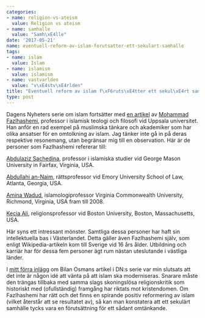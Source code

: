```yaml
---
categories:
- name: religion-vs-ateism
  value: Religion vs ateism
- name: samhalle
  value: "Samh\xE4lle"
date: '2017-05-21'
name: eventuell-reform-av-islam-forutsatter-ett-sekulart-samhalle
tags:
- name: islam
  value: Islam
- name: islamism
  value: islamism
- name: vastvarlden
  value: "v\xE4stv\xE4rlden"
title: "Eventuell reform av islam f\xF6ruts\xE4tter ett sekul\xE4rt samh\xE4lle"
type: post
---
```

Dagens Nyheters serie om islam fortsätter med [en artikel](http://www.dn.se/kultur-noje/kulturdebatt/mohammad-fazlhashemi-kampen-om-islam-blossar-ofta-upp-i-orostider/) av [Mohammad Fazlhashemi](https://sv.wikipedia.org/wiki/Mohammad_Fazlhashemi), professor i islamisk teologi och filosofi vid Uppsala universitet. Han anför en rad exempel på muslimska tänkare och akademiker som har olika ansatser för en omtolkning av islam. Jag tänker inte gå in på deras respektive resonemang, utan begränsar mig till en observation. Här är de personer som Fazlhashemi refererar till:

[Abdulaziz Sachedina](https://en.wikipedia.org/wiki/Abdulaziz_Sachedina), professor i islamiska studier vid George Mason University in Fairfax, Virginia, USA.

[Abdullahi an-Naim](https://en.wikipedia.org/wiki/Abdullahi_Ahmed_An-Na%27im), rättsprofessor vid Emory University School of Law, Atlanta, Georgia, USA.

[Amina Wadud](https://en.wikipedia.org/wiki/Amina_Wadud), islamologiprofessor Virginia Commonwealth University, Richmond, Virginia, USA fram till 2008.

[Kecia Ali](https://en.wikipedia.org/wiki/Kecia_Ali), religionsprofessor vid Boston University, Boston, Massachusetts, USA.

Här syns ett intressant mönster. Samtliga dessa personer har haft sin intellektuella bas i Västerlandet. Detta gäller även Fazlhashemi själv, som enligt Wikipedia-artikeln kom till Sverige vid 16 års ålder. Utbildning och karriär har för dessa fem personer ägt rum nästan uteslutande i västliga länder.

I [mitt förra inlägg](/2017/05/18/bilan-osmans-enogda-argument-om-islam/) om Bilan Osmans artikel i DN:s serie var min slutsats att det inte är någon idé att vänta på att islam ska moderniseras. Snarare måste den trängas tillbaka med samma slags skoningslösa religionskritik som historiskt med (ofullständig) framgång har riktats mot kristendomen. Om Fazlhashemi har rätt och det finns en spirande positiv reformering av islam (vilket återstår att se resultatet av), så kan man konstatera att ett sekulärt samhälle tycks vara en förutsättning för ett sådant omtänkande.

